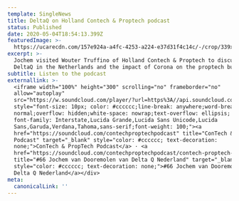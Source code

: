 ```yaml
---
template: SingleNews
title: DeltaQ on Holland Contech & Proptech podcast
status: Published
date: 2020-05-04T18:54:13.399Z
featuredImage: >-
  https://ucarecdn.com/157e924a-a4fc-4253-a224-e37d31f4c14c/-/crop/339x239/0,0/-/preview/
excerpt: >-
  Jochem visited Wouter Truffino of Holland Contech & Proptech to discuss the
  DeltaQ in the Netherlands and the impact of Corona on the proptech business.
subtitle: Listen to the podcast
externallink: >-
  <iframe width="100%" height="300" scrolling="no" frameborder="no"
  allow="autoplay"
  src="https://w.soundcloud.com/player/?url=https%3A//api.soundcloud.com/tracks/813295291&color=%23ff5500&auto_play=false&hide_related=false&show_comments=true&show_user=true&show_reposts=false&show_teaser=true&visual=true"></iframe><div
  style="font-size: 10px; color: #cccccc;line-break: anywhere;word-break:
  normal;overflow: hidden;white-space: nowrap;text-overflow: ellipsis;
  font-family: Interstate,Lucida Grande,Lucida Sans Unicode,Lucida
  Sans,Garuda,Verdana,Tahoma,sans-serif;font-weight: 100;"><a
  href="https://soundcloud.com/contechproptechpodcast" title="ConTech & PropTech
  Podcast" target="_blank" style="color: #cccccc; text-decoration:
  none;">ConTech & PropTech Podcast</a> · <a
  href="https://soundcloud.com/contechproptechpodcast/contech-proptech-delta-q"
  title="#66 Jochem van Dooremolen van Delta Q Nederland" target="_blank"
  style="color: #cccccc; text-decoration: none;">#66 Jochem van Dooremolen van
  Delta Q Nederland</a></div>
meta:
  canonicalLink: ''
---
```


